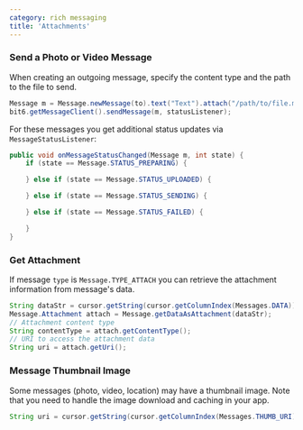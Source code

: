 ```yaml
---
category: rich messaging
title: 'Attachments'
---
```


### Send a Photo or Video Message

When creating an outgoing message, specify the content type and the path to the file to send.

```java
Message m = Message.newMessage(to).text("Text").attach("/path/to/file.mp4", "video/mp4");
bit6.getMessageClient().sendMessage(m, statusListener);
```

For these messages you get additional status updates via `MessageStatusListener`:

```java
public void onMessageStatusChanged(Message m, int state) {
	if (state == Message.STATUS_PREPARING) {

	} else if (state == Message.STATUS_UPLOADED) {	

	} else if (state == Message.STATUS_SENDING) {

	} else if (state == Message.STATUS_FAILED) {

	}
}
```

### Get Attachment

If message `type` is `Message.TYPE_ATTACH` you can retrieve the attachment information from message's data.

```java
String dataStr = cursor.getString(cursor.getColumnIndex(Messages.DATA));
Message.Attachment attach = Message.getDataAsAttachment(dataStr);
// Attachment content type
String contentType = attach.getContentType();
// URI to access the attachment data
String uri = attach.getUri();
```

### Message Thumbnail Image

Some messages (photo, video, location) may have a thumbnail image. Note that you need to handle the image download and caching in your app.

```java
String uri = cursor.getString(cursor.getColumnIndex(Messages.THUMB_URI));
```
